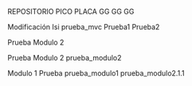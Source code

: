 REPOSITORIO PICO PLACA GG GG GG 

Modificación Isi
prueba_mvc
Prueba1
Prueba2

Prueba Modulo 2 

Prueba Modulo 2
prueba_modulo2

Modulo 1 Prueba
prueba_modulo1
prueba_modulo2.1.1
